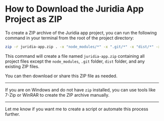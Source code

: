 # How to Download the Juridia App Project as ZIP

To create a ZIP archive of the Juridia app project, you can run the following command in your terminal from the root of the project directory:

```bash
zip -r juridia-app.zip . -x "node_modules/*" -x ".git/*" -x "dist/*" -x "*.zip"
```

This command will create a file named `juridia-app.zip` containing all project files except the `node_modules`, `.git` folder, `dist` folder, and any existing ZIP files.

You can then download or share this ZIP file as needed.

---

If you are on Windows and do not have `zip` installed, you can use tools like 7-Zip or WinRAR to create the ZIP archive manually.

---

Let me know if you want me to create a script or automate this process further.
